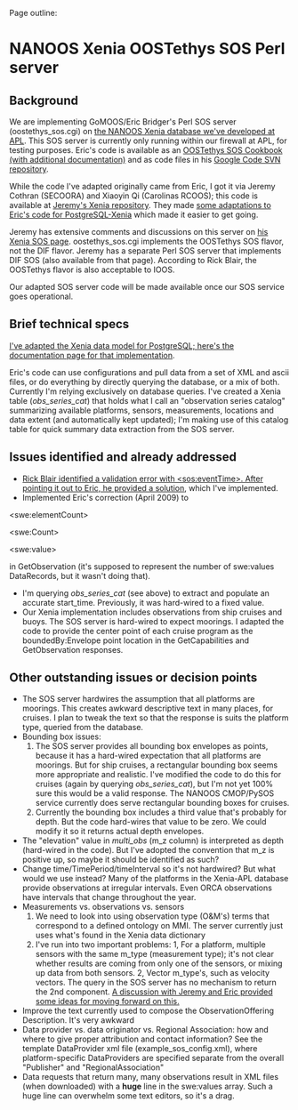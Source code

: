 Page outline:



# NANOOS Xenia OOSTethys SOS Perl server #

## Background ##

We are implementing GoMOOS/Eric Bridger's Perl SOS server (oostethys\_sos.cgi) on [the NANOOS Xenia database we've developed at APL](http://code.google.com/p/xenia/wiki/NANOOSXenia). This SOS server is currently only running within our firewall at APL, for testing purposes. Eric's code is available as an [OOSTethys SOS Cookbook (with additional documentation)](http://www.oostethys.org/downloads/sos-cookbook-perl) and as code files in his [Google Code SVN repository](http://code.google.com/p/oostethys/source/browse/#svn/trunk/component/server/perl).

While the code I've adapted originally came from Eric, I got it via Jeremy Cothran (SECOORA) and Xiaoyin Qi (Carolinas RCOOS); this code is available at [Jeremy's Xenia repository](http://code.google.com/p/xenia/wiki/XeniaSOS). They made [some adaptations to Eric's code for PostgreSQL-Xenia](http://groups.google.com/group/xeniavm/browse_thread/thread/37618beca6d0a159) which made it easier to get going.

Jeremy has extensive comments and discussions on this server on [his Xenia SOS page](http://code.google.com/p/xenia/wiki/XeniaSOS). oostethys\_sos.cgi implements the OOSTethys SOS flavor, not the DIF flavor. Jeremy has a separate Perl SOS server that implements DIF SOS (also available from that page). According to Rick Blair, the OOSTethys flavor is also acceptable to IOOS.

Our adapted SOS server code will be made available once our SOS service goes operational.

## Brief technical specs ##

[I've adapted the Xenia data model for PostgreSQL; here's the documentation page for that implementation](http://code.google.com/p/xenia/wiki/NANOOSXenia).

Eric's code can use configurations and pull data from a set of XML and ascii files, or do everything by directly querying the database, or a mix of both. Currently I'm relying exclusively on database queries. I've created a Xenia table (_obs\_series\_cat_) that holds what I call an "observation series catalog" summarizing available platforms, sensors, measurements, locations and data extent (and automatically kept updated); I'm making use of this catalog table for quick summary data extraction from the SOS server.

## Issues identified and already addressed ##

  * [Rick Blair identified a validation error with &lt;sos:eventTime&gt;. After pointing it out to Eric, he provided a solution](http://groups.google.com/group/xeniavm/browse_thread/thread/dda47881b87e5206#), which I've implemented.
  * Implemented Eric's correction (April 2009) to 

&lt;swe:elementCount&gt;



&lt;swe:Count&gt;



&lt;swe:value&gt;

 in GetObservation (it's supposed to represent the number of swe:values DataRecords, but it wasn't doing that).
  * I'm querying _obs\_series\_cat_ (see above) to extract and populate an accurate start\_time. Previously, it was hard-wired to a fixed value.
  * Our Xenia implementation includes observations from ship cruises and buoys. The SOS server is hard-wired to expect moorings. I adapted the code to provide the center point of each cruise program as the boundedBy:Envelope point location in the GetCapabilities and GetObservation responses.

## Other outstanding issues or decision points ##

  * The SOS server hardwires the assumption that all platforms are moorings. This creates awkward descriptive text in many places, for cruises. I plan to tweak the text so that the response is suits the platform type, queried from the database.
  * Bounding box issues:
    1. The SOS server provides all bounding box envelopes as points, because it has a hard-wired expectation that all platforms are moorings. But for ship cruises, a rectangular bounding box seems more appropriate and realistic. I've modified the code to do this for cruises (again by querying _obs\_series\_cat_), but I'm not yet 100% sure this would be a valid response. The NANOOS CMOP/PySOS service currently does serve rectangular bounding boxes for cruises.
    1. Currently the bounding box includes a third value that's probably for depth. But the code hard-wires that value to be zero. We could modify it so it returns actual depth envelopes.
  * The "elevation" value in _multi\_obs_ (m\_z column) is interpreted as depth (hard-wired in the code). But I've adopted the convention that m\_z is positive up, so maybe it should be identified as such?
  * Change time/TimePeriod/timeInterval so it's not hardwired? But what would we use instead? Many of the platforms in the Xenia-APL database provide observations at irregular intervals. Even ORCA observations have intervals that change throughout the year.
  * Measurements vs. observations vs. sensors
    1. We need to look into using observation type (O&M's) terms that correspond to a defined ontology on MMI. The server currently just uses what's found in the Xenia data dictionary
    1. I've run into two important problems: 1, For a platform, multiple sensors with the same m\_type (measurement type); it's not clear whether results are coming from only one of the sensors, or mixing up data from both sensors. 2, Vector m\_type's, such as velocity vectors. The query in the SOS server has no mechanism to return the 2nd component. [A discussion with Jeremy and Eric provided some ideas for moving forward on this.](http://groups.google.com/group/xeniavm/browse_thread/thread/49bb9549cb35f8a2#)
  * Improve the text currently used to compose the ObservationOffering Description. It's very awkward
  * Data provider vs. data originator vs. Regional Association: how and where to give proper attribution and contact information? See the template DataProvider xml file (example\_sos\_config.xml), where platform-specific DataProviders are specified separate from the overall "Publisher" and "RegionalAssociation"
  * Data requests that return many, many observations result in XML files (when downloaded) with a **huge** line in the swe:values array. Such a huge line can overwhelm some text editors, so it's a drag.